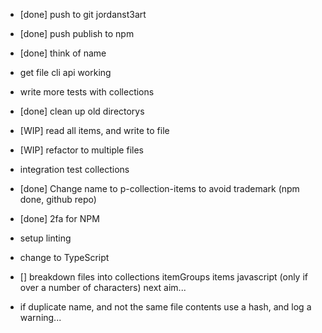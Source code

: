 

- [done] push to git jordanst3art
- [done] push publish to npm
- [done] think of name
- get file cli api working
- write more tests with collections
- [done] clean up old directorys
- [WIP] read all items, and write to file
- [WIP] refactor to multiple files
- integration test collections
- [done] Change name to p-collection-items to avoid trademark (npm done, github repo)
- [done] 2fa for NPM

- setup linting
- change to TypeScript

- [] breakdown files into
 collections
 itemGroups
 items
 javascript (only if over a number of characters) next aim...
  
- if duplicate name, and not the same file contents use a hash, and log a warning...
